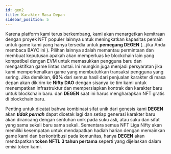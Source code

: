 ```yaml
---
id: gen2
title: Karakter Masa Depan
sidebar_position: 5
---
```


Karena platform kami terus berkembang, kami akan menargetkan kemitraan dengan proyek NFT populer lainnya untuk meningkatkan kapasitas pemain untuk game kami yang hanya tersedia untuk **pemegang DEGEN** (...jika Anda membaca BAYC ini ). Pilihan lainnya adalah memantau permintaan dan membuat keputusan apakah akan memperluas ke blockchain lain yang kompatibel dengan EVM untuk memasukkan pengguna baru dan mengaktifkan game lintas rantai. Ini mungkin juga menjadi persyaratan jika kami memperkenalkan game yang membutuhkan transaksi pengguna yang sering. Jika demikian, **60%** dari semua hasil dari penjualan karakter di masa depan akan dikirim ke **Nifty DAO** dengan sisanya ke tim kami untuk menempatkan infrastruktur dan mempersiapkan kontrak dan karakter baru untuk blockchain baru. dan **DEGEN** saat ini harus mengharapkan NFT gratis di blockchain baru.

Penting untuk dicatat bahwa kombinasi sifat unik dari genesis kami **DEGEN** akan **_tidak pernah_** dapat dicetak lagi dan setiap generasi karakter baru akan dirancang dengan sentuhan unik pada suku asli, atau suku dan sifat yang sama sekali baru sama sekali. Sementara semua NFT Liga Nifty akan memiliki kesempatan untuk mendapatkan hadiah harian dengan memainkan game kami dan berkontribusi pada komunitas, hanya **DEGEN** akan mendapatkan **token NFTL** **3 tahun pertama** seperti yang dijelaskan dalam emisi token kami.
